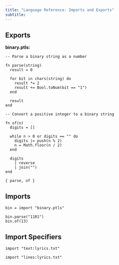 ```yaml
---
title: "Language Reference: Imports and Exports"
subtitle:
---
```


## Exports

**binary.ptls:**

```ptls --no-echo
-- Parse a binary string as a number

fn parse(string)
  result = 0

  for bit in chars(string) do
    result *= 2
    result += Bool.toNum(bit == "1")
  end

  result
end

-- Convert a positive integer to a binary string

fn of(n)
  digits = []

  while n > 0 or digits == "" do
    digits |= push(n % 2)
    n = Math.floor(n / 2)
  end

  digits
    | reverse
    | join("")
end

{ parse, of }
```

## Imports

```ptls
bin = import "binary.ptls"

bin.parse("1101")
bin.of(13)
```

## Import Specifiers

```ptls
import "text:lyrics.txt"
```

```ptls
import "lines:lyrics.txt"
```
